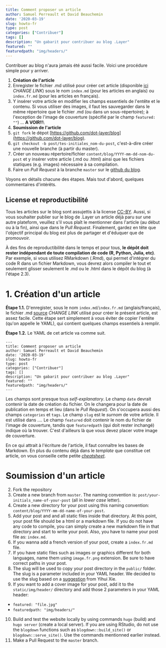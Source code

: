 ```yaml
---
title: Comment proposer un article
author: Samuel Perreault et David Beauchemin
date: '2020-03-19'
slug: howto-fr
type: post
categories: ["Contribuer"]
tags: []
description: "Un gabarit pour contribuer au blog .Layer"
featured: ""
featuredpath: "img/headers/"
---
```


Contribuer au blog n'aura jamais été aussi facile. Voici une procédure simple pour y arriver.

1. **Création de l'article**
  1. Enregister le fichier .md utilisé pour créer cet article (disponible [ici](https://github.com/dot-layer/blog/blob/master/content/blog/2019-12-19-recap-2019/index.fr.md) *CHANGE LINK*) sous le nom `index.md` (pour les articles en anglais) ou `index.fr.md` (pour les articles en français).
  2. Y insérer votre article en modifier les champs essentiels de l'entête et le contenu. Si vous utiliser des images, il faut les sauvegarder dans le même répertoire que le fichier .md (ou dans un sous-répertoire); à l'exception de l'image de couverture (spécifié par le champ `featured: ""`) ... **A VOIR!!**\\
2. **Soumission de l'article**
  1. `git fork` le dépot [https://github.com/dot-layer/blog](https://github.com/dot-layer/blog).
  2. `git checkout -b post/tes-initiales_nom-du-post`, c'est-à-dire créer une nouvelle branche (à partir du master).
  3. Créer un nouveau répertoire/fichier `content/blog/YYYY-mm-dd-nom-du-post` et y insérer votre article (.md ou .html) ainsi que les fichiers statiques (e.g. images) nécessaire à sa compilation.
  4. Faire un *Pull Request* à la branche `master` sur le [github du blog](https://github.com/dot-layer/blog).

Voyons en détails chacune des étapes. Mais tout d'abord, quelques commentaires d'intérêts.

## License et reproductibilité

Tous les articles sur le blog sont assujettis à la license [CC-BY](https://creativecommons.org/licenses/by/4.0/deed.fr). Aussi, si vous souhaiter publier sur le blog de .Layer un article déjà paru sur une autre plateform, veuillez s'il vous plaît le mentionner dans l'article (au début ou à la fin), ainsi que dans le *Pull Request*. Finalement, gardez en tête que l'objectif principal du blog est plus de  partager et d'éduquer que de promouvoir.

À des fins de reproductibilité dans le temps et pour tous, **le dépôt doit rester indépendant de toute compilation de code (R, Python, Julia, etc)**.
Par exemple, si vous utilisez RMarkdown (.Rmd), qui permet d'intégrer du code R dans un fichier Markdown, vous devrez alors compiler le tout et seulement glisser seulement le .md ou le .html dans le dépôt du blog (à l'étape 2.3).


# 1. Création d'un article

**Étape 1.1.** D'enregister, sous le nom `index.md`/`index.fr.md` (anglais/français), le fichier .md [source](https://github.com/dot-layer/blog/blob/master/content/blog/2019-12-19-recap-2019/index.fr.md) *CHANGE LINK* utilisé pour créer le présent article, est assez facile. Cette étape sert simplement à vous éviter de copier l'entête (qu'on appelle le YAML), qui contient quelques champs essentiels à remplir.

**Étape 1.2.** Le YAML de cet article va comme suit.

```
---
title: Comment proposer un article
author: Samuel Perreault et David Beauchemin
date: '2020-03-19'
slug: howto-fr
type: post
categories: ["Contribuer"]
tags: []
description: "Un gabarit pour contribuer au blog .Layer"
featured: ""
featuredpath: "img/headers/"
---
```
Les champs sont presque tous *self-explanatory*. 
Le champ `date` devrait contenir la date de création du fichier. On le changera pour la date de publication en temps et lieu (dans le *Pull Request*).
On s'occupera aussi des champs `categories` et `tags`.
Le champ `slug` est le *surnom* de votre article. Il est utilisé dans *....*
Le champ `featured` doit contenir le nom du fichier de l'image de couverture, tandis que `featuredpath` (qui doit rester inchangé) indique où la trouver. C'est d'ailleurs là que vous devez placer votre image de couverture.

En ce qui attrait à l'écriture de l'article, il faut connaître les bases de Markdown. 
En plus du contenu déjà dans le *template* que constitue cet article, on vous conseille cette petite [*cheatsheet*](https://github.com/adam-p/markdown-here/wiki/Markdown-Here-Cheatsheet).

# Soumission d'un article

2. Fork the repository 
3. Create a new branch from `master`. The naming convention is: `post/your-initials_name-of-your-post` (all in *lower case* letter). 
4. Create a new directory for your post using this naming convention: `content/blog/YYYY-mm-dd-name-of-your-post`. 
5. Add your post and and all static files inside that directory. At this point, your post file should be a html or a markdown file. If you do not have any code to compile, you can simply create a new markdown file in that directory and start to write your post. Also, you have to name your post file as: `index.md`.
6. If you wanna add a french version of your post, create a `index.fr.md` file.
7. If you have static files such as images or graphics different for both languages, name them using `image.fr.png` extension. Be sure to have correct paths in your post.
8. The slug will be used to copy your post directory in the `public/` folder. The slug is a parameter included in your YAML header. We decided to use the slug based on a [suggestion](https://bookdown.org/yihui/blogdown/configuration.html#options) from Yihui Xie.
9. If you want to add a cover image for your post, add it to the `static/img/header/` directory and add those 2 parameters in your YAML header:
  - `featured: "file.jpg"`
  - `featuredpath: "img/headers/"`
10. Build and test the website locally by using commands `hugo` (build) and `hugo server` (create a local server). If you are using RStudio, do not use the `blogdown` functions such as `blogdown::build_site()` or `blogdown::serve_site()`. Use the commands mentionned earlier instead.
11. Make a Pull Request to the `master` branch.
                                                                     